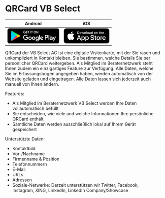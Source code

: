 # QRCard VB Select

| Android | iOS |
|:-:|:-:|
| [<img src="resources/img/google-play-badge.png" height="50">](https://play.google.com/store/apps/details?id=de.torbenraab.vbs.qrcard) | [<img src="resources/img/appstore-badge.png" height="50">](https://apps.apple.com/us/app/qrcard-vb-select/id1635110297) |

QRCard der VB Select AG ist eine digitale Visitenkarte, mit der Sie rasch und unkompliziert in Kontakt bleiben. Sie bestimmen, welche Details Sie per persönlicher QRCard weitergeben.
Als Mitglied im Beraternetzwerk steht Ihnen zudem ein einzigartiges Feature zur Verfügung. Alle Daten, welche Sie im Erfassungsbogen angegeben haben, werden automatisch von der Website geladen und eingetragen. Alle Daten lassen sich jederzeit auch manuell von Ihnen ändern.

Features:
- Als Mitglied im Beraternetzwerk VB Select werden Ihre Daten vollautomatisch befüllt
- Sie entscheiden, wie viele und welche Informationen Ihre persönliche QRCard enthält
- Sämtliche Daten werden ausschließlich lokal auf Ihrem Gerät gespeichert

Unterstützte Daten:
- Kontaktbild
- Vor-/Nachname
- Firmenname & Position
- Telefonnummern
- E-Mail
- URLs
- Adressen
- Soziale-Netwerke: Derzeit unterstützen wir Twitter, Facebook, Instagram, XING, LinkedIn, LinkedIn Company/Showcase
